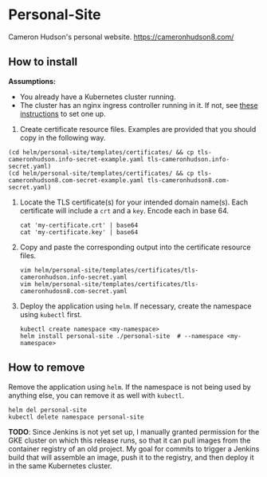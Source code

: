 # Personal-Site

Cameron Hudson's personal website.
https://cameronhudson8.com/

## How to install

**Assumptions:**
* You already have a Kubernetes cluster running.
* The cluster has an nginx ingress controller running in it. If not, see [these instructions](https://cloud.google.com/community/tutorials/nginx-ingress-gke) to set one up.
1. Create certificate resource files. Examples are provided that you should copy in the following way.
```
(cd helm/personal-site/templates/certificates/ && cp tls-cameronhudson.info-secret-example.yaml tls-cameronhudson.info-secret.yaml)
(cd helm/personal-site/templates/certificates/ && cp tls-cameronhudson8.com-secret-example.yaml tls-cameronhudson8.com-secret.yaml)
```
1. Locate the TLS certificate(s) for your intended domain name(s). Each certificate will include a `crt` and a `key`. Encode each in base 64.
    ```
    cat 'my-certificate.crt' | base64
    cat 'my-certificate.key' | base64
    ```
1. Copy and paste the corresponding output into the certificate resource files.
    ```
    vim helm/personal-site/templates/certificates/tls-cameronhudson.info-secret.yaml
    vim helm/personal-site/templates/certificates/tls-cameronhudosn8.com-secret.yaml
    ```

1. Deploy the application using `helm`. If necessary, create the namespace using `kubectl` first.
    ```
    kubectl create namespace <my-namespace>
    helm install personal-site ./personal-site  # --namespace <my-namespace>
    ```

## How to remove

Remove the application using `helm`. If the namespace is not being used by anything else, you can remove it as well with `kubectl`.
```
helm del personal-site
kubectl delete namespace personal-site
```

**TODO**: Since Jenkins is not yet set up, I manually granted permission for the GKE cluster on which this release runs, so that it can pull images from the container registry of an old project. My goal for commits to trigger a Jenkins build that will assemble an image, push it to the registry, and then deploy it in the same Kubernetes cluster.
